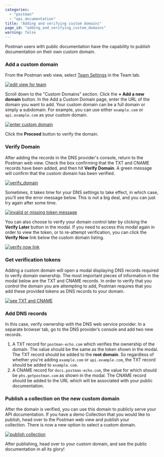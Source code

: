 ```yaml
---
categories:
  - "postman"
  - "api_documentation"
title: "Adding and verifying custom domains"
page_id: "adding_and_verifying_custom_domains"
warning: false
---
```


Postman users with public documentation have the capability to publish documentation on their own custom domain.

### Add a custom domain

From the Postman web view, select [Team Settings](https://app.getpostman.com/dashboard/teams/edit) in the Team tab.

[![edit view for team](https://s3.amazonaws.com/postman-static-getpostman-com/postman-docs/docs-team-settings.png)](https://s3.amazonaws.com/postman-static-getpostman-com/postman-docs/docs-team-settings.png)

Scroll down to the "Custom Domains" section. Click the **+ Add a new domain** button. In the Add a Custom Domain page, enter the URL of the domain you want to add. Your custom domain can be a full domain or simply a subdomain. For example, you can use either `example.com` or `api.example.com` as your custom domain.

[![enter custom domain](https://s3.amazonaws.com/postman-static-getpostman-com/postman-docs/docs-add-custom-domain.png)](https://s3.amazonaws.com/postman-static-getpostman-com/postman-docs/docs-add-custom-domain.png)

Click the **Proceed** button to verify the domain.

### Verify Domain

After adding the records in the DNS provider's console, return to the Postman web view. Check the box confirming that the TXT and CNAME records have been added, and then hit **Verify Domain**. A green message will confirm that the custom domain has been verified.

[![verify_domain](https://s3.amazonaws.com/postman-static-getpostman-com/postman-docs/docs-verify-domain.png)](https://s3.amazonaws.com/postman-static-getpostman-com/postman-docs/docs-verify-domain.png)

Sometimes, it takes time for your DNS settings to take effect, in which case, you’ll see the error message below. This is not a big deal, and you can just try again after some time.

[![invalid or missing token message](http://blog.getpostman.com/wp-content/uploads/2017/02/363x103xcustdomains01.png,qx38712.pagespeed.ic.fHADZQVasI.png)](http://blog.getpostman.com/wp-content/uploads/2017/02/custdomains01.png?x38712)

You can also choose to verify your domain control later by clicking the **Verify Later** button in the modal. If you need to access this modal again in order to view the token, or to re-attempt verification, you can click the **Verify Now** link below the custom domain listing.

[![verify now link](https://s3.amazonaws.com/postman-static-getpostman-com/postman-docs/59033911.png)](https://s3.amazonaws.com/postman-static-getpostman-com/postman-docs/59033911.png)


### Get verification tokens

Adding a custom domain will open a modal displaying DNS records required to verify domain ownership. The most important pieces of information in the modal below are the TXT and CNAME records. In order to verify that you control the domain you are attempting to add, Postman requires that you add these provided tokens as DNS records to your domain.

[![see TXT and CNAME](http://blog.getpostman.com/wp-content/uploads/2017/02/840x880xcustdomains04-echo-978x1024.png,qx38712.pagespeed.ic.zo3VhqUlk7.jpg)](http://blog.getpostman.com/wp-content/uploads/2017/02/840x880xcustdomains04-echo-978x1024.png,qx38712.pagespeed.ic.zo3VhqUlk7.jpg)

### Add DNS records

In this case, verify ownership with the DNS web service provider. In a separate browser tab, go to the DNS provider’s console and add two new records.

1.  A TXT record for `postman-echo.com` which verifies the ownership of the domain. The value should be the same as the token shown in the modal. The TXT record should be added to the **root domain**. So regardless of whether you're adding `example.com` or `api.example.com`, the TXT record should be added to `example.com`.
2.  A CNAME record for `docs.postman-echo.com`, the value for which should be `phs.getpostman.com` as shown in the modal. The CNAME record should be added to the URL which will be associated with your public documentation.



### Publish a collection on the new custom domain

After the domain is verified, you can use this domain to publicly serve your API documentation. If you have a demo Collection that you would like to publish, head over to the Postman web view and publish your collection. There is now a new option to select a custom domain.

[![publish collection](http://blog.getpostman.com/wp-content/uploads/2017/02/custdomains03-echo-1024x1015.png)](http://blog.getpostman.com/wp-content/uploads/2017/02/custdomains03-echo-1024x1015.png)

After publishing, head over to your custom domain, and see the public documentation in all its glory!
